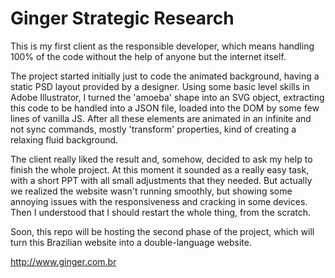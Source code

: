 # Ginger Strategic Research

This is my first client as the responsible developer, which means handling 100% of the code without the help of anyone but the internet itself.

The project started initially just to code the animated background, having a static PSD layout provided by a designer. Using some basic level skills in Adobe Illustrator, I turned the 'amoeba' shape into an SVG object, extracting this code to be handled into a JSON file, loaded into the DOM by some few lines of vanilla JS. After all these elements are animated in an infinite and not sync commands, mostly 'transform' properties, kind of creating a relaxing fluid background.

The client really liked the result and, somehow, decided to ask my help to finish the whole project. At this moment it sounded as a really easy task, with a short PPT with all small adjustments that they needed. But actually we realized the website wasn't running smoothly, but showing some annoying issues with the responsiveness and cracking in some devices. Then I understood that I should restart the whole thing, from the scratch.

Soon, this repo will be hosting the second phase of the project, which will turn this Brazilian website into a double-language website.

http://www.ginger.com.br
